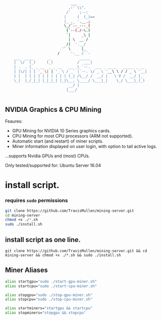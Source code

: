 ```sh
                              ___
                             .-' \\".
                            /`    ;--:
                           |     (  (_)==
                           |_ ._ '.__.;
                           \_/`--_---_(
                            (`--(./-\.)
                            `|     _\ |
                             | \  __ /
                            /|  '.__/
                         .'` \     |_
                        /     '-__ / `-
    ___  ____       _             _____                          
    |  \/  (_)     (_)           /  ___|                         
    | .  . |_ _ __  _ _ __   __ _\ `--.  ___ _ ____   _____ _ __ 
    | |\/| | | '_ \| | '_ \ / _` |`--. \/ _ \ '__\ \ / / _ \ '__|
    | |  | | | | | | | | | | (_| /\__/ /  __/ |   \ V /  __/ |_  
    \_|  |_/_|_| |_|_|_| |_|\__, \____/ \___|_|    \_/ \___|_(_) 
                             __/ |                               
                            |___/                                
                                     
```
## NVIDIA Graphics & CPU Mining

Feaures:
- GPU Mining for NVIDIA 10 Series graphics cards.
- CPU Mining for most CPU processors (ARM not supported).
- Automatic start (and restart) of miner scripts.
- Miner information displayed on user login, with option to tail active logs.

...supports Nvidia GPUs
   and (most) CPUs.

  Only tested/supported for:
  Ubuntu Server 16.04

# install script.
### requires `sudo` permissions

```sh 
git clone https://github.com/TravisMullen/mining-server.git
cd mining-server
chmod +x ./*.sh
sudo ./install.sh 
```
## install script as one line.
`git clone https://github.com/TravisMullen/mining-server.git && cd mining-server && chmod +x ./*.sh && sudo ./install.sh `

## Miner Aliases

```bash
alias startgpu="sudo ./start-gpu-miner.sh"
alias startcpu="sudo ./start-cpu-miner.sh"

alias stopgpu="sudo ./stop-gpu-miner.sh"
alias stopcpu="sudo ./stop-cpu-miner.sh"

alias startminers="startgpu && startcpu"
alias stopminers="stopgpu && stopcpu"
```